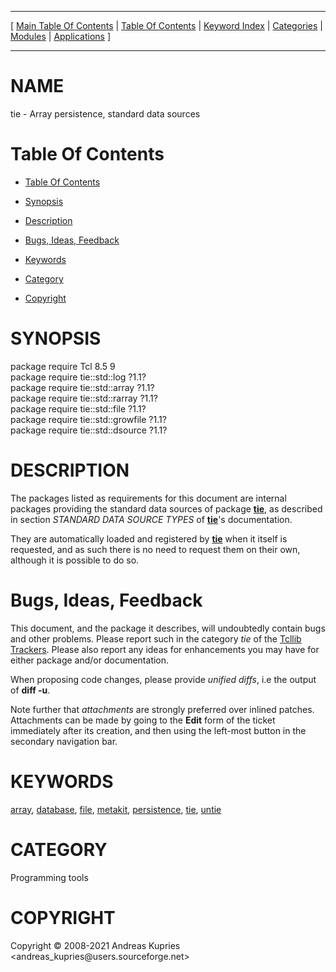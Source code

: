 
[//000000001]: # (tie \- Tcl Data Structures)
[//000000002]: # (Generated from file 'tie\_std\.man' by tcllib/doctools with format 'markdown')
[//000000003]: # (Copyright &copy; 2008\-2021 Andreas Kupries <andreas\_kupries@users\.sourceforge\.net>)
[//000000004]: # (tie\(n\) 1\.2 tcllib "Tcl Data Structures")

<hr> [ <a href="../../../../toc.md">Main Table Of Contents</a> &#124; <a
href="../../../toc.md">Table Of Contents</a> &#124; <a
href="../../../../index.md">Keyword Index</a> &#124; <a
href="../../../../toc0.md">Categories</a> &#124; <a
href="../../../../toc1.md">Modules</a> &#124; <a
href="../../../../toc2.md">Applications</a> ] <hr>

# NAME

tie \- Array persistence, standard data sources

# <a name='toc'></a>Table Of Contents

  - [Table Of Contents](#toc)

  - [Synopsis](#synopsis)

  - [Description](#section1)

  - [Bugs, Ideas, Feedback](#section2)

  - [Keywords](#keywords)

  - [Category](#category)

  - [Copyright](#copyright)

# <a name='synopsis'></a>SYNOPSIS

package require Tcl 8\.5 9  
package require tie::std::log ?1\.1?  
package require tie::std::array ?1\.1?  
package require tie::std::rarray ?1\.1?  
package require tie::std::file ?1\.1?  
package require tie::std::growfile ?1\.1?  
package require tie::std::dsource ?1\.1?  

# <a name='description'></a>DESCRIPTION

The packages listed as requirements for this document are internal packages
providing the standard data sources of package __[tie](tie\.md)__, as
described in section *STANDARD DATA SOURCE TYPES* of
__[tie](tie\.md)__'s documentation\.

They are automatically loaded and registered by __[tie](tie\.md)__ when
it itself is requested, and as such there is no need to request them on their
own, although it is possible to do so\.

# <a name='section2'></a>Bugs, Ideas, Feedback

This document, and the package it describes, will undoubtedly contain bugs and
other problems\. Please report such in the category *tie* of the [Tcllib
Trackers](http://core\.tcl\.tk/tcllib/reportlist)\. Please also report any ideas
for enhancements you may have for either package and/or documentation\.

When proposing code changes, please provide *unified diffs*, i\.e the output of
__diff \-u__\.

Note further that *attachments* are strongly preferred over inlined patches\.
Attachments can be made by going to the __Edit__ form of the ticket
immediately after its creation, and then using the left\-most button in the
secondary navigation bar\.

# <a name='keywords'></a>KEYWORDS

[array](\.\./\.\./\.\./\.\./index\.md\#array),
[database](\.\./\.\./\.\./\.\./index\.md\#database),
[file](\.\./\.\./\.\./\.\./index\.md\#file),
[metakit](\.\./\.\./\.\./\.\./index\.md\#metakit),
[persistence](\.\./\.\./\.\./\.\./index\.md\#persistence),
[tie](\.\./\.\./\.\./\.\./index\.md\#tie), [untie](\.\./\.\./\.\./\.\./index\.md\#untie)

# <a name='category'></a>CATEGORY

Programming tools

# <a name='copyright'></a>COPYRIGHT

Copyright &copy; 2008\-2021 Andreas Kupries <andreas\_kupries@users\.sourceforge\.net>
